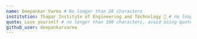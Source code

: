 ```yaml
---
name: Deepankar Varma # No longer than 28 characters
institution: Thapar Institute of Engineering and Technology 🚩 # no longer than 58 characters
quote: Love yourself # no longer than 100 characters, avoid using quotes(") to guarantee the format remains the same.
github_user: deepankarvarma
---
```

